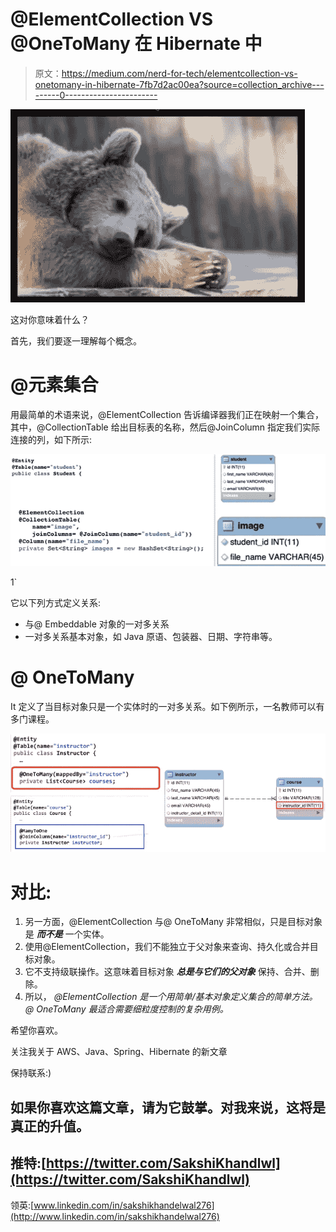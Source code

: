 # @ElementCollection VS @OneToMany 在 Hibernate 中

> 原文：<https://medium.com/nerd-for-tech/elementcollection-vs-onetomany-in-hibernate-7fb7d2ac00ea?source=collection_archive---------0----------------------->

![](img/d7940914e16f5214793913a2b83a0f1d.png)

这对你意味着什么？

首先，我们要逐一理解每个概念。

# @元素集合

用最简单的术语来说，@ElementCollection 告诉编译器我们正在映射一个集合，其中，@CollectionTable 给出目标表的名称，然后@JoinColumn 指定我们实际连接的列，如下所示:

![](img/c13459581bf1428ea24b3c9b97e576bf.png)

1`

它以下列方式定义关系:

*   与@ Embeddable 对象的一对多关系
*   一对多关系基本对象，如 Java 原语、包装器、日期、字符串等。

# @ OneToMany

It 定义了当目标对象只是一个实体时的一对多关系。如下例所示，一名教师可以有多门课程。

![](img/5aecd5ad331a102c21a2dd295adf11ee.png)

# **对比:**

1.  另一方面，@ElementCollection 与@ OneToMany 非常相似，只是目标对象是 ***而不是*** 一个实体。
2.  使用@ElementCollection，我们不能独立于父对象来查询、持久化或合并目标对象。
3.  它不支持级联操作。这意味着目标对象 ***总是与它们的父对象*** 保持、合并、删除。
4.  所以， *@ElementCollection 是一个用简单/基本对象定义集合的简单方法。@ OneToMany 最适合需要细粒度控制的复杂用例。*

希望你喜欢。

关注我关于 AWS、Java、Spring、Hibernate 的新文章

保持联系:)

## 如果你喜欢这篇文章，请为它鼓掌。对我来说，这将是真正的升值。

## 推特:[https://twitter.com/SakshiKhandlwl](https://twitter.com/SakshiKhandlwl)
领英:[www.linkedin.com/in/sakshikhandelwal276](http://www.linkedin.com/in/sakshikhandelwal276)